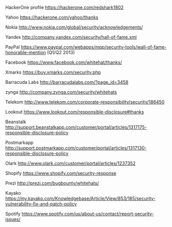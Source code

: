 HackerOne profile https://hackerone.com/redshark1802

Yahoo https://hackerone.com/yahoo/thanks

Nokia http://www.nokia.com/global/security/acknowledgements/

Yandex http://company.yandex.com/security/hall-of-fame.xml

PayPal https://www.paypal.com/webapps/mpp/security-tools/wall-of-fame-honorable-mention (Q1/Q2 2013)

Facebook https://www.facebook.com/whitehat/thanks/

Xmarks https://buy.xmarks.com/security.php

Barracuda Labs http://barracudalabs.com/?page_id=3458

zynga http://company.zynga.com/security/whitehats

Telekom http://www.telekom.com/corporate-responsibility/security/186450

Lookout https://www.lookout.com/responsible-disclosure#thanks

Beanstalk http://support.beanstalkapp.com/customer/portal/articles/1317175-responsible-disclosure-policy

Postmarkapp http://support.postmarkapp.com/customer/portal/articles/1317130-responsible-disclosure-policy

Olark http://www.olark.com/customer/portal/articles/1237352

Shopify https://www.shopify.com/security-response

Prezi http://prezi.com/bugbounty/whitehats/

Kayako https://my.kayako.com/Knowledgebase/Article/View/853/185/security-vulnerability-fix-and-patch-policy

Spotify https://www.spotify.com/us/about-us/contact/report-security-issues/

